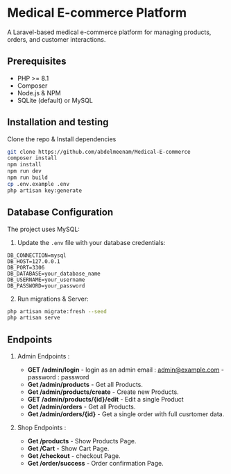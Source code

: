 # Medical E-commerce Platform

A Laravel-based medical e-commerce platform for managing products, orders, and customer interactions.

## Prerequisites
- PHP >= 8.1
- Composer
- Node.js & NPM
- SQLite (default) or MySQL


## Installation and testing
Clone the repo & Install dependencies
```bash
git clone https://github.com/abdelmeenam/Medical-E-commerce
composer install
npm install
npm run dev
npm run build
cp .env.example .env
php artisan key:generate
```

## Database Configuration
The project uses MySQL:
1. Update the `.env` file with your database credentials:
```
DB_CONNECTION=mysql
DB_HOST=127.0.0.1
DB_PORT=3306
DB_DATABASE=your_database_name
DB_USERNAME=your_username
DB_PASSWORD=your_password
```

2. Run migrations & Server:
```bash
php artisan migrate:fresh --seed
php artisan serve
```

## Endpoints

1. Admin Endpoints :
    - **GET /admin/login** - login as an admin 
        email : admin@example.com - 
        password : password
    - **Get /admin/products** - Get all Products.
    - **Get /admin/products/create** - Create new Products.
    - **GET /admin/products/{id}/edit** - Edit a single Product
    - **Get /admin/orders** - Get all Products.
    - **Get /admin/orders/{id}** - Get a single order with full cusrtomer data.


2. Shop Endpoints :
    - **Get /products** - Show Products Page.
    - **Get /Cart** - Show Cart Page.
    - **Get /checkout** - checkout Page.
    - **Get /order/success** - Order confirmation Page.
    






